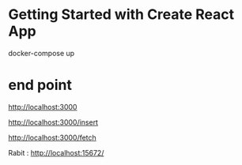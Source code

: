# Getting Started with Create React App
docker-compose up
# end point
[http://localhost:3000](http://localhost:3000)

[http://localhost:3000/insert](http://localhost:3000/insert)

[http://localhost:3000/fetch](http://localhost:3000/fetch)

Rabit : [http://localhost:15672/](http://localhost:15672/)